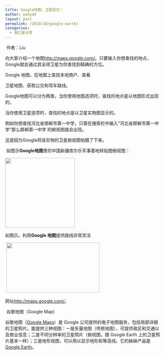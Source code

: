 ```yaml
---
title: Google地图，卫星定位！
author: wahyd4
layout: post
permalink: /2010/10/google-earth/
categories:
  - 我们爱分享
---
```

 作者：Liu

向大家介绍一个地图<http://maps.google.com/>。只要输入你想查找的地点，Google就会通过其全球卫星为你查找到精确的方位。

Google 地图，在地图上查找本地商户、查看

卫星地图、获取公交和驾车路线。 

Google地图可以分为两类，当你使用地图选项时，查找的地点是以地图形式出现的。

当你使用卫星选项时，查找的地点是以卫星实物图显示的。

例如你想查找河北省邯郸市第一中学，只需在搜索栏中输入“河北省邯郸市第一中学”那么邯郸第一中学 的俯视图就会出现。

这是因为Google将该实物的卫星俯视图拍摄了下来。

 如图示**Google地图**里的中国新疆库尔乐军事基地转贴图俯视图：

[<img title="tupian" src="http://www.junv.info/wp-content/uploads/2010/10/tupian.jpg" alt="" width="225" height="225" />][1]

如图示。利用**Google 地图**提供路线非常灵活

 [<img title="n" src="http://www.junv.info/wp-content/uploads/2010/10/n-300x161.jpg" alt="" width="300" height="161" />][2]

网址<http://maps.google.com/>。

 谷歌地图（Google Map）

谷歌地图（<a href="http://baike.baidu.com/view/271894.htm" target="_blank">Google Maps</a>）是 Google 公司提供的电子地图服务，包括局部详细的卫星照片。能提供三种视图：一是矢量地图（传统地图），可提供政区和交通以及商业信息；二是不同分辨率的卫星照片（俯视图，跟 Google Earth 上的卫星照片基本一样）；三是地形视图，可以用以显示地形和等高线。它的姊妹产品是<a href="http://baike.baidu.com/view/18437.htm" target="_blank">Google Earth</a>。

 [1]: http://www.junv.info/wp-content/uploads/2010/10/tupian.jpg
 [2]: http://www.junv.info/wp-content/uploads/2010/10/n.jpg
